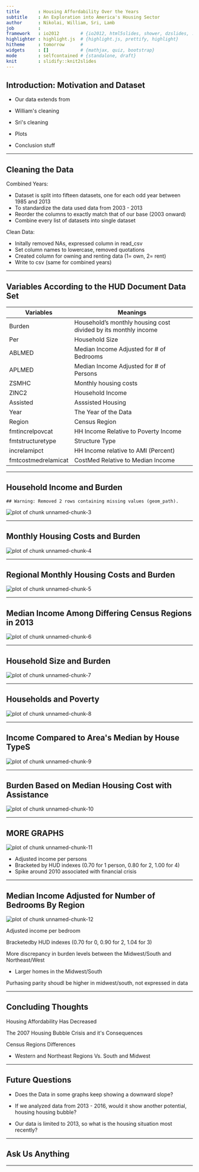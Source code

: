 ```yaml
---
title       : Housing Affordability Over the Years
subtitle    : An Exploration into America's Housing Sector
author      : Nikolai, William, Sri, Lamb
job         : 
framework   : io2012        # {io2012, html5slides, shower, dzslides, ...}
highlighter : highlight.js  # {highlight.js, prettify, highlight}
hitheme     : tomorrow      # 
widgets     : []            # {mathjax, quiz, bootstrap}
mode        : selfcontained # {standalone, draft}
knit        : slidify::knit2slides
---
```







## Introduction: Motivation and Dataset

* Our data extends from 

* William's cleaning
* Sri's cleaning
* Plots
* Conclusion stuff


---


## Cleaning the Data

Combined Years:

- Dataset is split into fifteen datasets, one for each odd year between 1985 and 2013
- To standardize the data used data from 2003 - 2013
- Reorder the columns to exactly match that of our base (2003 onward)
- Combine every list of datasets into single dataset

Clean Data:

- Initally removed NAs, expressed column in read_csv
- Set column names to lowercase, removed quotations
- Created column for owning and renting data (1= own, 2= rent)
- Write to csv (same for combined years)

---



## Variables According to the HUD Document Data Set 

Variables  | Meanings
---------- | --------
Burden | Household’s monthly housing cost divided by its monthly income
Per | Household Size 
ABLMED | Median Income Adjusted for # of Bedrooms
APLMED | Median Income Adjusted for # of Persons
ZSMHC | Monthly housing costs
ZINC2 | Household Income
Assisted | Asssisted Housing
Year | The Year of the Data
Region | Census Region
fmtincrelpovcat |HH Income Relative to Poverty Income 
fmtstructuretype | Structure Type
increlamipct | HH Income relative to AMI (Percent)
fmtcostmedrelamicat | CostMed Relative to Median Income 

---

## Household Income and Burden


```
## Warning: Removed 2 rows containing missing values (geom_path).
```

<img src="assets/fig/unnamed-chunk-3-1.png" title="plot of chunk unnamed-chunk-3" alt="plot of chunk unnamed-chunk-3" style="display: block; margin: auto;" />

---

## Monthly Housing Costs and Burden 


<img src="assets/fig/unnamed-chunk-4-1.png" title="plot of chunk unnamed-chunk-4" alt="plot of chunk unnamed-chunk-4" style="display: block; margin: auto;" />

---

## Regional Monthly Housing Costs and Burden

<img src="assets/fig/unnamed-chunk-5-1.png" title="plot of chunk unnamed-chunk-5" alt="plot of chunk unnamed-chunk-5" style="display: block; margin: auto;" />

---

## Median Income Among Differing Census Regions in 2013

<img src="assets/fig/unnamed-chunk-6-1.png" title="plot of chunk unnamed-chunk-6" alt="plot of chunk unnamed-chunk-6" style="display: block; margin: auto;" />

--- 

## Household Size and Burden


![plot of chunk unnamed-chunk-7](assets/fig/unnamed-chunk-7-1.png)


---

## Households and Poverty 

<img src="assets/fig/unnamed-chunk-8-1.png" title="plot of chunk unnamed-chunk-8" alt="plot of chunk unnamed-chunk-8" style="display: block; margin: auto;" />


---


## Income Compared to Area's Median by House TypeS

<img src="assets/fig/unnamed-chunk-9-1.png" title="plot of chunk unnamed-chunk-9" alt="plot of chunk unnamed-chunk-9" style="display: block; margin: auto;" />


---

## Burden Based on Median Housing Cost with Assistance

<img src="assets/fig/unnamed-chunk-10-1.png" title="plot of chunk unnamed-chunk-10" alt="plot of chunk unnamed-chunk-10" style="display: block; margin: auto;" />


---

## MORE GRAPHS

<img src="assets/fig/unnamed-chunk-11-1.png" title="plot of chunk unnamed-chunk-11" alt="plot of chunk unnamed-chunk-11" style="display: block; margin: auto;" />

- Adjusted income per persons
- Bracketed by HUD indexes (0.70 for 1 person, 0.80 for 2, 1.00 for 4)
- Spike around 2010 associated with financial crisis


---


## Median Income Adjusted for Number of Bedrooms By Region


<img src="assets/fig/unnamed-chunk-12-1.png" title="plot of chunk unnamed-chunk-12" alt="plot of chunk unnamed-chunk-12" style="display: block; margin: auto;" />

Adjusted income per bedroom

Bracketedby HUD indexes (0.70 for 0, 0.90 for 2, 1.04 for 3)

More discrepancy in burden levels between the Midwest/South and Northeast/West 
  
  - Larger homes in the Midwest/South

Purhasing parity shoudl be higher in midwest/south, not expressed in data

---

## Concluding Thoughts

Housing Affordability Has Decreased

The 2007 Housing Bubble Crisis and it's Consequences

Census Regions Differences 
  
  - Western and Northeast Regions Vs. South and Midwest

---


## Future Questions 

* Does the Data in some graphs keep showing a downward slope? 

* If we analyzed data from 2013 - 2016, would it show another potential, housing housing bubble?

* Our data is limited to 2013, so what is the housing situation most recently?


---

## Ask Us Anything



---

